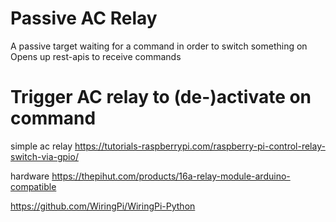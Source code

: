 # Passive AC Relay
A passive target waiting for a command in order to switch something on
Opens up rest-apis to receive commands

# Trigger AC relay to (de-)activate on command

simple ac relay
https://tutorials-raspberrypi.com/raspberry-pi-control-relay-switch-via-gpio/

hardware
https://thepihut.com/products/16a-relay-module-arduino-compatible


https://github.com/WiringPi/WiringPi-Python